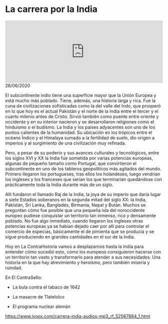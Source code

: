 # La carrera por la India
<iframe id='audio_88903085' frameborder='0' allowfullscreen='' scrolling='no' height='200' style='width:100%;' src='https://www.ivoox.com/player_ej_52567884_6_1.html' loading='lazy'></iframe>26/06/2020

El subcontinente indio tiene una superficie mayor que la Unión Europea y está mucho más poblado. Tiene, además, una historia larga y rica. Fue la cuna de civilizaciones sofisticadas como la del valle del Indo, que prosperó en lo que hoy es el actual Pakistán y el norte de la India entre el tercer y el cuarto milenio antes de Cristo. Sirvió también como puente entre oriente y occidente y en su interior nacieron y se desarrollaron religiones como el hinduismo o el budismo. La India y los países adyacentes son uno de los puntos calientes de la humanidad. Su ubicación en los trópicos entre el océano Índico y el Himalaya sumado a la fertilidad de suelo, dio origen a imperios y al surgimiento de una civilización muy refinada. 

 Pero, a pesar de su poderío y sus avances culturales y tecnológicos, entre los siglos XVI y XX la India fue sometida por varias potencias europeas, algunas de pequeño tamaño como Portugal, que convirtieron el subcontinente en uno de los tableros geopolíticos más agitados del mundo. Primero llegaron los portugueses, tras ellos los holandeses, luego vendrían los ingleses y los franceses que serían los que terminarían quedándose con prácticamente toda la India durante más de un siglo. 

 Allí fundaron el llamado Raj de la India, la joya de su imperio que daría lugar a siete Estados soberanos en la segunda mitad del siglo XX: la India, Pakistán, Sri Lanka, Bangladés, Birmania, Nepal y Bután. Muchos se preguntan cómo fue posible que una pequeña isla del noroccidente europeo pudiese conquistar un territorio tan inmenso, rico y densamente poblado. No fue algo inmediato, cuando llegaron los ingleses otras potencias europeas ya se habían dejado caer por allí para controlar el comercio de especias, básicamente el de pimienta que se producía y se sigue produciendo en grandes cantidades en el sur de la India.  

 Hoy en La ContraHistoria vamos a desplazarnos hasta la India para entender cómo sucedió esto, cómo los europeos consiguieron hacerse con un territorio tan vasto y transformarlo para atender a sus necesidades. Una historia en la que hay atrevimiento y heroísmo, pero también miseria y ruindad. 

 En El ContraSello:

 - La bula contra el tabaco de 1642

 - La masacre de Tlatelolco

 - El programa nuclear alemán 

 

https://www.ivoox.com/carrera-india-audios-mp3_rf_52567884_1.html
